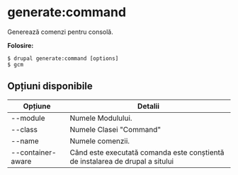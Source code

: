 # generate:command
Generează comenzi pentru consolă.

**Folosire:**
```
$ drupal generate:command [options]
$ gcm  
```

## Opțiuni disponibile
Opțiune | Detalii
-------|-------------
--module | Numele Modulului.
--class | Numele Clasei "Command"
--name | Numele comenzii.
--container-aware | Când este executată comanda este conștientă de instalarea de drupal a sitului
